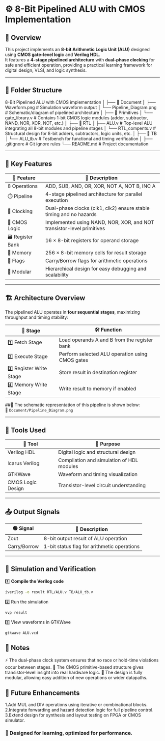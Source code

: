 # ⚙️ 8-Bit Pipelined ALU with CMOS Implementation

## 🧠 Overview

This project implements an **8-bit Arithmetic Logic Unit (ALU)** designed using **CMOS gate-level logic** and **Verilog HDL**.  
It features a **4-stage pipelined architecture** with **dual-phase clocking** for safe and efficient operation, providing a practical learning framework for digital design, VLSI, and logic synthesis.

---

## 📂 Folder Structure
8-Bit Pipelined ALU with CMOS implementation
│
├── 📁 Document
│ ├── Waveform.png # Simulation waveform output
│ └── Pipeline_Diagram.png # Schematic/diagram of pipelined architecture
│
├── 📁 Primitives
│ └── gate_library.v # Contains 1-bit CMOS logic modules (adder, subtractor, NAND, NOR, XOR, NOT, etc.)
│
├── 📁 RTL
│ ├── ALU.v # Top-level ALU integrating all 8-bit modules and pipeline stages
│ └── RTL_compents.v # Structural design for 8-bit adders, subtractors, logic units, etc.
│
├── 📁 TB
│ └── ALU_tb.v # Testbench for functional and timing verification
│
├── .gitignore # Git ignore rules
└── README.md # Project documentation

---

## 🔧 Key Features

| 🔢 Feature        | 📝 Description                                                        |
| ----------------- | --------------------------------------------------------------------- |
| 8 Operations      | ADD, SUB, AND, OR, XOR, NOT A, NOT B, INC A                           |
| ⏱️ Pipeline       | 4-stage pipelined architecture for parallel execution                 |
| 🔄 Clocking       | Dual-phase clocks (clk1, clk2) ensure stable timing and no hazards    |
| 🧠 CMOS Logic     | Implemented using NAND, NOR, XOR, and NOT transistor-level primitives |
| 🗃️ Register Bank | 16 × 8-bit registers for operand storage                              |
| 💾 Memory         | 256 × 8-bit memory cells for result storage                           |
| 🚩 Flags          | Carry/Borrow flags for arithmetic operations                         |
| 🧩 Modular        | Hierarchical design for easy debugging and scalability                |

---

## 🏗️ Architecture Overview

The pipelined ALU operates in **four sequential stages**, maximizing throughput and timing stability:

| 🔢 Stage                 | 🛠️ Function                                     |
| ------------------------ | ----------------------------------------------- |
| 1️⃣ Fetch Stage          | Load operands A and B from the register bank     |
| 2️⃣ Execute Stage        | Perform selected ALU operation using CMOS gates  |
| 3️⃣ Register Write Stage | Store result in destination register             |
| 4️⃣ Memory Write Stage   | Write result to memory if enabled                |

##🧩 The schematic representation of this pipeline is shown below:  
📄 `Document/Pipeline_Diagram.png`

---

## 🧰 Tools Used

| 🧠 Tool          | 📝 Purpose                                       |
| ---------------- | ----------------------------------------------- |
| Verilog HDL      | Digital logic and structural design             |
| Icarus Verilog   | Compilation and simulation of HDL modules       |
| GTKWave          | Waveform and timing visualization               |
| CMOS Logic Design| Transistor-level circuit understanding          |

---

## 📤 Output Signals

| 🟢 Signal    | 📝 Description                                            |
| ------------ | --------------------------------------------------------- |
| Zout         | 8-bit output result of ALU operation                      |
| Carry/Borrow | 1-bit status flag for arithmetic operations               |

---

## 🧪 Simulation and Verification

1️⃣ **Compile the Verilog code**

```bash
iverilog -o result RTL/ALU.v TB/ALU_tb.v
```
2️⃣ Run the simulation
```
vvp result
```
3️⃣ View waveforms in GTKWave
```
gtkwave ALU.vcd
```
## 📝 Notes

⚡ The dual-phase clock system ensures that no race or hold-time violations occur between stages.
🧠 The CMOS primitive-based structure gives transistor-level insight into real hardware logic.
🔁 The design is fully modular, allowing easy addition of new operations or wider datapaths.

## 🧩 Future Enhancements
1.Add MUL and DIV operations using iterative or combinational blocks.
2.Integrate forwarding and hazard detection logic for full pipeline control.
3.Extend design for synthesis and layout testing on FPGA or CMOS simulator.

### 🚀 Designed for learning, optimized for performance.
